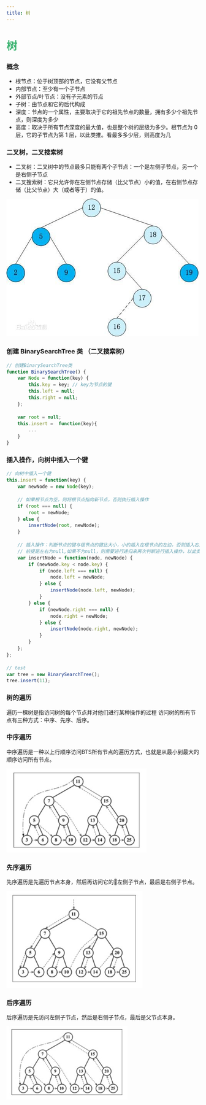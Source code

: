 ```yaml
---
title: 树
---
```


# <font color="#3CB371">树</font>

### 概念

-   根节点：位于树顶部的节点，它没有父节点
-   内部节点：至少有一个子节点
-   外部节点/叶节点：没有子元素的节点
-   子树：由节点和它的后代构成
-   深度：节点的一个属性，主要取决于它的祖先节点的数量，拥有多少个祖先节点，则深度为多少
-   高度：取决于所有节点深度的最大值，也是整个树的层级为多少。根节点为 0 层，它的子节点为第 1 层，以此类推。看最多多少层，则高度为几

### 二叉树，二叉搜索树

-   二叉树：二叉树中的节点最多只能有两个子节点：一个是左侧子节点，另一个是右侧子节点
-   二叉搜索树：它只允许你在左侧节点存储（比父节点）小的值，在右侧节点存储（比父节点）大（或者等于）的值。  

![二叉搜索树BST](../.vuepress/public/imgs/BST.jpg)

### 创建 BinarySearchTree 类 （二叉搜索树）

```js
// 创建BinarySearchTree类
function BinarySearchTree() {
    var Node = function(key) {
        this.key = key; // key为节点的键
        this.left = null;
        this.right = null;
    };

    var root = null;
    this.insert =  function(key){
        ...
    }
}
```

### 插入操作，向树中插入一个键  

```js
// 向树中插入一个键
this.insert = function(key) {
    var newNode = new Node(key);

    // 如果根节点为空，则将根节点指向新节点，否则执行插入操作
    if (root === null) {
        root = newNode;
    } else {
        insertNode(root, newNode);
    }

    // 插入操作：判断节点的键与根节点的键比大小，小的插入在根节点的左边，否则插入右边。
    // 前提是左右为null,如果不为null，则需要进行递归来再次判断进行插入操作，以此类推
    var insertNode = function(node, newNode) {
        if (newNode.key < node.key) {
            if (node.left === null) {
                node.left = newNode;
            } else {
                insertNode(node.left, newNode);
            }
        } else {
            if (newNode.right === null) {
                node.right = newNode;
            } else {
                insertNode(node.right, newNode);
            }
        }
    };
};

// test
var tree = new BinarySearchTree();
tree.insert(11);
```  

### 树的遍历  
遍历一棵树是指访问树的每个节点并对他们进行某种操作的过程
访问树的所有节点有三种方式：中序、先序、后序。  

### 中序遍历  
中序遍历是一种以上行顺序访问BTS所有节点的遍历方式，也就是从最小到最大的顺序访问所有节点。

![中序遍历](../.vuepress/public/imgs/LDR.jpg) 

### 先序遍历
先序遍历是先遍历节点本身，然后再访问它的左侧子节点，最后是右侧子节点。

![先序遍历](../.vuepress/public/imgs/Pre-order.jpg) 


### 后序遍历
后序遍历是先访问左侧子节点，然后是右侧子节点，最后是父节点本身。

![后序遍历](../.vuepress/public/imgs/LRD.jpg) 